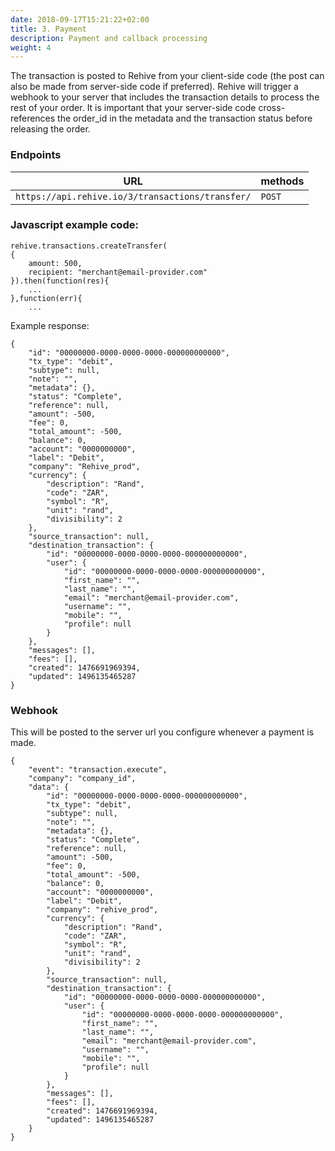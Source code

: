 ```yaml
---
date: 2018-09-17T15:21:22+02:00
title: 3. Payment
description: Payment and callback processing
weight: 4
---
```


The transaction is posted to Rehive from your client-side code (the post can also be made from server-side code if preferred). Rehive will trigger a webhook to your server that includes the transaction details to process the rest of your order. It is important that your server-side code cross-references the order_id in the metadata and the transaction status before releasing the order.  

### Endpoints
URL | methods
---|---
`https://api.rehive.io/3/transactions/transfer/` | `POST`

### Javascript example code:
```
rehive.transactions.createTransfer(
{
    amount: 500,
    recipient: "merchant@email-provider.com"
}).then(function(res){
    ...
},function(err){
    ...
```

Example response:
```
{
    "id": "00000000-0000-0000-0000-000000000000",
    "tx_type": "debit",
    "subtype": null,
    "note": "",
    "metadata": {},
    "status": "Complete",
    "reference": null,
    "amount": -500,
    "fee": 0,
    "total_amount": -500,
    "balance": 0,
    "account": "0000000000",
    "label": "Debit",
    "company": "Rehive_prod",
    "currency": {
        "description": "Rand",
        "code": "ZAR",
        "symbol": "R",
        "unit": "rand",
        "divisibility": 2
    },
    "source_transaction": null,
    "destination_transaction": {
        "id": "00000000-0000-0000-0000-000000000000",
        "user": {
            "id": "00000000-0000-0000-0000-000000000000",
            "first_name": "",
            "last_name": "",
            "email": "merchant@email-provider.com",
            "username": "",
            "mobile": "",
            "profile": null
        }
    },
    "messages": [],
    "fees": [],
    "created": 1476691969394,
    "updated": 1496135465287
}
```

### Webhook
This will be posted to the server url you configure whenever a payment is made.
```
{
    "event": "transaction.execute",
    "company": "company_id",
    "data": {
	    "id": "00000000-0000-0000-0000-000000000000",
	    "tx_type": "debit",
	    "subtype": null,
	    "note": "",
	    "metadata": {},
	    "status": "Complete",
	    "reference": null,
	    "amount": -500,
	    "fee": 0,
	    "total_amount": -500,
	    "balance": 0,
	    "account": "0000000000",
	    "label": "Debit",
	    "company": "rehive_prod",
	    "currency": {
	        "description": "Rand",
	        "code": "ZAR",
	        "symbol": "R",
	        "unit": "rand",
	        "divisibility": 2
	    },
	    "source_transaction": null,
	    "destination_transaction": {
	        "id": "00000000-0000-0000-0000-000000000000",
	        "user": {
	            "id": "00000000-0000-0000-0000-000000000000",
	            "first_name": "",
	            "last_name": "",
	            "email": "merchant@email-provider.com",
	            "username": "",
	            "mobile": "",
	            "profile": null
	        }
	    },
	    "messages": [],
	    "fees": [],
	    "created": 1476691969394,
	    "updated": 1496135465287
	}
}
```




